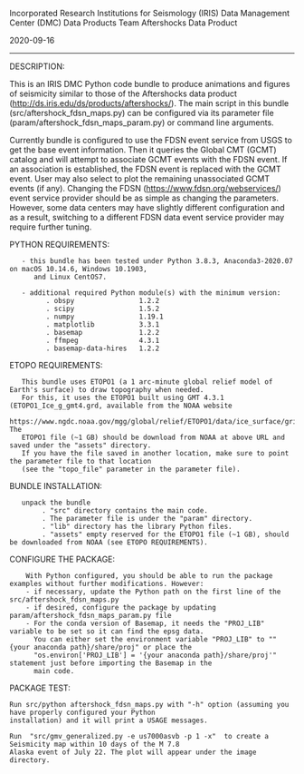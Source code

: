  
 Incorporated Research Institutions for Seismology (IRIS)
 Data Management Center (DMC)
 Data Products Team
 Aftershocks Data Product

 2020-09-16

------------------------------------------------------------------------------------------------------------------------

 DESCRIPTION:

This is an IRIS DMC Python code bundle to produce animations and figures of seismicity similar to those of the
Aftershocks data product (http://ds.iris.edu/ds/products/aftershocks/). The main script in this bundle
(src/aftershock_fdsn_maps.py) can be configured via its parameter file (param/aftershock_fdsn_maps_param.py) or  command
line arguments.

Currently bundle is configured to use the FDSN event service from USGS to get the base event information. Then it
queries the Global CMT (GCMT) catalog and will attempt to associate GCMT events with the FDSN event. If an association
is established, the FDSN event is replaced with the GCMT event. User may also select to  plot the remaining unassociated
GCMT events (if any). Changing the FDSN (https://www.fdsn.org/webservices/) event service provider should be as simple
as changing the parameters. However, some data centers may have slightly different configuration and as a result,
switching to a different FDSN data event service provider may require further tuning.

 PYTHON REQUIREMENTS:

       - this bundle has been tested under Python 3.8.3, Anaconda3-2020.07 on macOS 10.14.6, Windows 10.1903,
          and Linux CentOS7.

       - additional required Python module(s) with the minimum version:
             . obspy                1.2.2
             . scipy                1.5.2
             . numpy                1.19.1
             . matplotlib           3.3.1
             . basemap              1.2.2
             . ffmpeg               4.3.1
             . basemap-data-hires   1.2.2

 ETOPO REQUIREMENTS:

       This bundle uses ETOPO1 (a 1 arc-minute global relief model of Earth's surface) to draw topography when needed.
       For this, it uses the ETOPO1 built using GMT 4.3.1 (ETOPO1_Ice_g_gmt4.grd, available from the NOAA website
       https://www.ngdc.noaa.gov/mgg/global/relief/ETOPO1/data/ice_surface/grid_registered/netcdf/). The
       ETOPO1 file (~1 GB) should be download from NOAA at above URL and saved under the "assets" directory.
       If you have the file saved in another location, make sure to point the parameter file to that location
       (see the "topo_file" parameter in the parameter file).

 BUNDLE INSTALLATION:

       unpack the bundle
            . "src" directory contains the main code.
            . The parameter file is under the "param" directory.
            . "lib" directory has the library Python files.
            . "assets" empty reserved for the ETOPO1 file (~1 GB), should be downloaded from NOAA (see ETOPO REQUIREMENTS).

 CONFIGURE THE PACKAGE:

        With Python configured, you should be able to run the package examples without further modifications. However:
        - if necessary, update the Python path on the first line of the src/aftershock_fdsn_maps.py
        - if desired, configure the package by updating param/aftershock_fdsn_maps_param.py file
        - For the conda version of Basemap, it needs the "PROJ_LIB" variable to be set so it can find the epsg data.
          You can either set the environment variable "PROJ_LIB" to ""{your anaconda path}/share/proj" or place the
          "os.environ['PROJ_LIB'] = '{your anaconda path}/share/proj'" statement just before importing the Basemap in the
          main code.

 PACKAGE TEST:

    Run src/python aftershock_fdsn_maps.py with "-h" option (assuming you have properly configured your Python
    installation) and it will print a USAGE messages.

    Run  "src/gmv_generalized.py -e us7000asvb -p 1 -x"  to create a Seismicity map within 10 days of the M 7.8
    Alaska event of July 22. The plot will appear under the image directory.







